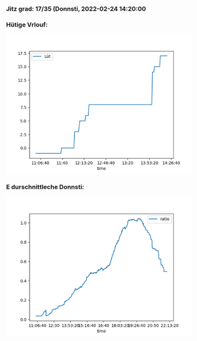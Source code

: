### Jitz grad: 17/35 (Donnsti, 2022-02-24 14:20:00

### Hütige Vrlouf:
![Graph](Today.png)

### E durschnittleche Donnsti:
![Graph](Donnsti.png)